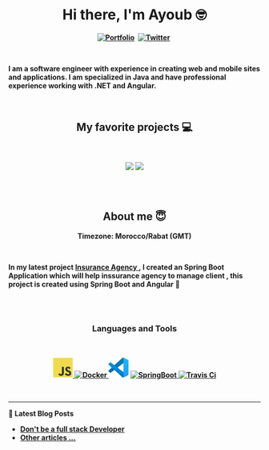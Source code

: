 <p>
  <h1 align="center"><b>Hi there, I'm Ayoub 🤓 </h1>
</p>
<p align="center">
<a href="https://aitdahmane.com/"><img src="https://img.shields.io/badge/-PORTFOLIO-%23ff69b4&?style=for-the-badge&?color=ff69b4" alt="Portfolio" /></a>&nbsp;
<a href="https://twitter.com/aitdahmane_"><img src="https://img.shields.io/badge/Twitter-1DA1F2?style=for-the-badge&logo=twitter&logoColor=white" alt="Twitter" /></a>&nbsp;

</p>
<br />

<p>I am a software engineer with experience in creating web and mobile sites and applications. I am specialized in Java and have professional experience working with .NET and Angular. </p>
<br />

<h2 align="center">My favorite projects 💻</h2>
<br />


<p align="center">
  <img align="" src="https://github-readme-stats.vercel.app/api/pin/?username=aitdahmane&repo=xAPI-elearning-project&theme=tokyonight" />
  <img align="" src="https://github-readme-stats.vercel.app/api/pin/?username=aitdahmane&repo=short-path-algorithm&theme=tokyonight" />
</a>
  </br>
  </br>

</a>
    
</a>
</p>

<br />

<h2 align="center">About me 😇</h2>
<p align="center">
Timezone: Morocco/Rabat (GMT)
</p>
<br />
  <p>In my latest project <a href="https://github.com/aitdahmane/restaurants-near-me-api">Insurance Agency </a>, I created an Spring Boot Application which will help inssurance agency to manage client , this project is created using Spring Boot and Angular</a> 🥳</p>

  
<br />
<br />
<p>
<h3 align="center"> Languages and Tools</h3>
</p>
<br />
<p align="center">
<a href="https://developer.mozilla.org/en-US/docs/Web/JavaScript" target="_blank"> <img src="https://raw.githubusercontent.com/devicons/devicon/master/icons/javascript/javascript-original.svg" alt="javascript" width="40" height="40"/> </a>
<a href="https://Docker.com/" target="_blank"> <img src="https://www.vectorlogo.zone/logos/docker/docker-icon.svg" alt="Docker" width="40" height="40"/> </a>
<img alt="Visual Studio Code" width="40px" src="https://raw.githubusercontent.com/github/explore/80688e429a7d4ef2fca1e82350fe8e3517d3494d/topics/visual-studio-code/visual-studio-code.png" />
<a href="https://SpringBoot.com/" target="_blank"> <img src="https://www.vectorlogo.zone/logos/springio/springio-icon.svg" alt="SpringBoot" width="40" height="40"/> </a>  
<a href="https://www.travis-ci.com/" target="_blank"> <img src="https://www.vectorlogo.zone/logos/travis-ci/travis-ci-icon.svg" alt="Travis Ci" width="40" height="40"/> </a>
</p>
<br />

---

📕 **Latest Blog Posts**

<!-- BLOG-POST-LIST:START -->
- [Don't be a full stack Developer](https://blog.aitdahmane.com/posts/dont-be-fullstack/)
- [Other articles ... ](https://blog.aitdahmane.com/)

 
<!-- BLOG-POST-LIST:END -->

